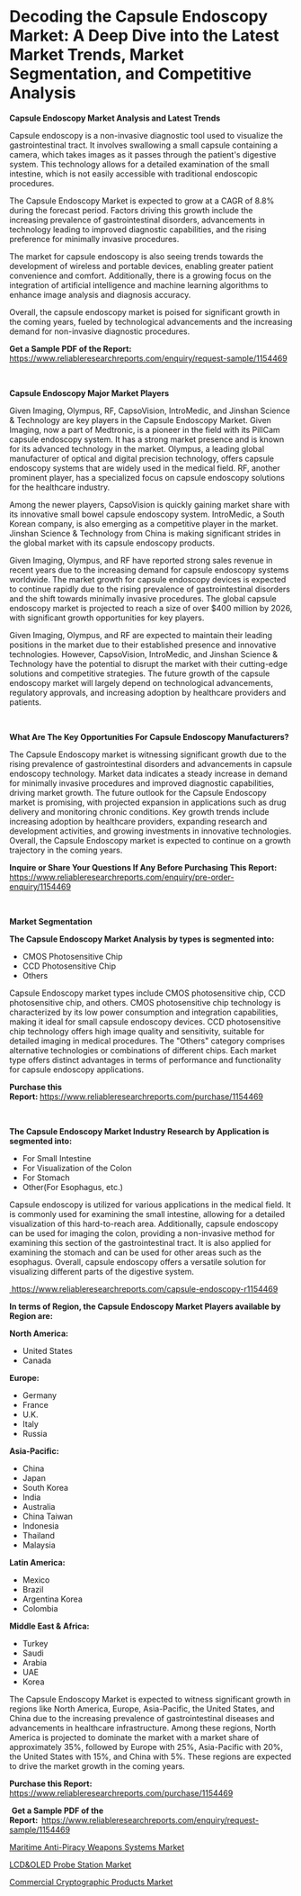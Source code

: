 <p><h1>Decoding the Capsule Endoscopy Market: A Deep Dive into the Latest Market Trends, Market Segmentation, and Competitive Analysis</h1></p><p><strong>Capsule Endoscopy Market Analysis and Latest Trends</strong></p>
<p><p>Capsule endoscopy is a non-invasive diagnostic tool used to visualize the gastrointestinal tract. It involves swallowing a small capsule containing a camera, which takes images as it passes through the patient's digestive system. This technology allows for a detailed examination of the small intestine, which is not easily accessible with traditional endoscopic procedures.</p><p>The Capsule Endoscopy Market is expected to grow at a CAGR of 8.8% during the forecast period. Factors driving this growth include the increasing prevalence of gastrointestinal disorders, advancements in technology leading to improved diagnostic capabilities, and the rising preference for minimally invasive procedures.</p><p>The market for capsule endoscopy is also seeing trends towards the development of wireless and portable devices, enabling greater patient convenience and comfort. Additionally, there is a growing focus on the integration of artificial intelligence and machine learning algorithms to enhance image analysis and diagnosis accuracy.</p><p>Overall, the capsule endoscopy market is poised for significant growth in the coming years, fueled by technological advancements and the increasing demand for non-invasive diagnostic procedures.</p></p>
<p><strong>Get a Sample PDF of the Report:&nbsp;</strong> <a href="https://www.reliableresearchreports.com/enquiry/request-sample/1154469">https://www.reliableresearchreports.com/enquiry/request-sample/1154469</a></p>
<p>&nbsp;</p>
<p><strong>Capsule Endoscopy Major Market Players</strong></p>
<p><p>Given Imaging, Olympus, RF, CapsoVision, IntroMedic, and Jinshan Science & Technology are key players in the Capsule Endoscopy Market. Given Imaging, now a part of Medtronic, is a pioneer in the field with its PillCam capsule endoscopy system. It has a strong market presence and is known for its advanced technology in the market. Olympus, a leading global manufacturer of optical and digital precision technology, offers capsule endoscopy systems that are widely used in the medical field. RF, another prominent player, has a specialized focus on capsule endoscopy solutions for the healthcare industry.</p><p>Among the newer players, CapsoVision is quickly gaining market share with its innovative small bowel capsule endoscopy system. IntroMedic, a South Korean company, is also emerging as a competitive player in the market. Jinshan Science & Technology from China is making significant strides in the global market with its capsule endoscopy products.</p><p>Given Imaging, Olympus, and RF have reported strong sales revenue in recent years due to the increasing demand for capsule endoscopy systems worldwide. The market growth for capsule endoscopy devices is expected to continue rapidly due to the rising prevalence of gastrointestinal disorders and the shift towards minimally invasive procedures. The global capsule endoscopy market is projected to reach a size of over $400 million by 2026, with significant growth opportunities for key players.</p><p>Given Imaging, Olympus, and RF are expected to maintain their leading positions in the market due to their established presence and innovative technologies. However, CapsoVision, IntroMedic, and Jinshan Science & Technology have the potential to disrupt the market with their cutting-edge solutions and competitive strategies. The future growth of the capsule endoscopy market will largely depend on technological advancements, regulatory approvals, and increasing adoption by healthcare providers and patients.</p></p>
<p>&nbsp;</p>
<p><strong>What Are The Key Opportunities For Capsule Endoscopy Manufacturers?</strong></p>
<p><p>The Capsule Endoscopy market is witnessing significant growth due to the rising prevalence of gastrointestinal disorders and advancements in capsule endoscopy technology. Market data indicates a steady increase in demand for minimally invasive procedures and improved diagnostic capabilities, driving market growth. The future outlook for the Capsule Endoscopy market is promising, with projected expansion in applications such as drug delivery and monitoring chronic conditions. Key growth trends include increasing adoption by healthcare providers, expanding research and development activities, and growing investments in innovative technologies. Overall, the Capsule Endoscopy market is expected to continue on a growth trajectory in the coming years.</p></p>
<p><strong>Inquire or Share Your Questions If Any Before Purchasing This Report:</strong> <a href="https://www.reliableresearchreports.com/enquiry/pre-order-enquiry/1154469">https://www.reliableresearchreports.com/enquiry/pre-order-enquiry/1154469</a></p>
<p>&nbsp;</p>
<p><strong>Market Segmentation</strong></p>
<p><strong>The Capsule Endoscopy Market Analysis by types is segmented into:</strong></p>
<p><ul><li>CMOS Photosensitive Chip</li><li>CCD Photosensitive Chip</li><li>Others</li></ul></p>
<p><p>Capsule Endoscopy market types include CMOS photosensitive chip, CCD photosensitive chip, and others. CMOS photosensitive chip technology is characterized by its low power consumption and integration capabilities, making it ideal for small capsule endoscopy devices. CCD photosensitive chip technology offers high image quality and sensitivity, suitable for detailed imaging in medical procedures. The "Others" category comprises alternative technologies or combinations of different chips. Each market type offers distinct advantages in terms of performance and functionality for capsule endoscopy applications.</p></p>
<p><strong>Purchase this Report:&nbsp;</strong><a href="https://www.reliableresearchreports.com/purchase/1154469">https://www.reliableresearchreports.com/purchase/1154469</a></p>
<p>&nbsp;</p>
<p><strong>The Capsule Endoscopy Market Industry Research by Application is segmented into:</strong></p>
<p><ul><li>For Small Intestine</li><li>For Visualization of the Colon</li><li>For Stomach</li><li>Other(For Esophagus, etc.)</li></ul></p>
<p><p>Capsule endoscopy is utilized for various applications in the medical field. It is commonly used for examining the small intestine, allowing for a detailed visualization of this hard-to-reach area. Additionally, capsule endoscopy can be used for imaging the colon, providing a non-invasive method for examining this section of the gastrointestinal tract. It is also applied for examining the stomach and can be used for other areas such as the esophagus. Overall, capsule endoscopy offers a versatile solution for visualizing different parts of the digestive system.</p></p>
<p><a href="https://www.reliableresearchreports.com/capsule-endoscopy-r1154469">&nbsp;https://www.reliableresearchreports.com/capsule-endoscopy-r1154469</a></p>
<p><strong>In terms of Region, the Capsule Endoscopy Market Players available by Region are:</strong></p>
<p>
    <p> <strong> North America: </strong>
        <ul>
            <li>United States</li>
            <li>Canada</li>
        </ul>
        </p> 
    <p> <strong> Europe: </strong>
        <ul>
            <li>Germany</li>
            <li>France</li>
            <li>U.K.</li>
            <li>Italy</li>
            <li>Russia</li>
        </ul>
        </p> 
    <p> <strong> Asia-Pacific: </strong>
        <ul>
            <li>China</li>
            <li>Japan</li>
            <li>South Korea</li>
            <li>India</li>
            <li>Australia</li>
            <li>China Taiwan</li>
            <li>Indonesia</li>
            <li>Thailand</li>
            <li>Malaysia</li>
        </ul>
        </p> 
    <p> <strong> Latin America: </strong>
        <ul>
            <li>Mexico</li>
            <li>Brazil</li>
            <li>Argentina Korea</li>
            <li>Colombia</li>
        </ul>
        </p> 
    <p> <strong> Middle East & Africa: </strong>
        <ul>
            <li>Turkey</li>
            <li>Saudi</li>
            <li>Arabia</li>
            <li>UAE</li>
            <li>Korea</li>
        </ul>
    </p>
    </p>
<p><p>The Capsule Endoscopy Market is expected to witness significant growth in regions like North America, Europe, Asia-Pacific, the United States, and China due to the increasing prevalence of gastrointestinal diseases and advancements in healthcare infrastructure. Among these regions, North America is projected to dominate the market with a market share of approximately 35%, followed by Europe with 25%, Asia-Pacific with 20%, the United States with 15%, and China with 5%. These regions are expected to drive the market growth in the coming years.</p></p>
<p><strong>Purchase this Report: </strong><a href="https://www.reliableresearchreports.com/purchase/1154469">https://www.reliableresearchreports.com/purchase/1154469</a></p>
<p>&nbsp;<strong>Get a Sample PDF of the Report:&nbsp;&nbsp;</strong><a href="https://www.reliableresearchreports.com/enquiry/request-sample/1154469">https://www.reliableresearchreports.com/enquiry/request-sample/1154469</a></p>
<p><strong></strong></p>
<p><p><a href="https://github.com/yoshih12/Market-Research-Report-List-4/blob/main/maritime-anti-piracy-weapons-systems-market.md">Maritime Anti-Piracy Weapons Systems Market</a></p><p><a href="https://github.com/castoriffic/Market-Research-Report-List-5/blob/main/lcdoled-probe-station-market.md">LCD&OLED Probe Station Market</a></p><p><a href="https://github.com/setiawananhar13/Market-Research-Report-List-1/blob/main/commercial-cryptographic-products-market.md">Commercial Cryptographic Products Market</a></p></p>
